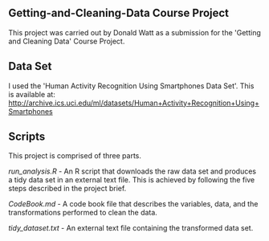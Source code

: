 ## Getting-and-Cleaning-Data Course Project

This project was carried out by Donald Watt as a submission for the 'Getting and Cleaning Data' Course Project.

## Data Set

I used the 'Human Activity Recognition Using Smartphones Data Set'. This is available at: <http://archive.ics.uci.edu/ml/datasets/Human+Activity+Recognition+Using+Smartphones>

## Scripts

This project is comprised of three parts.

*run_analysis.R* - An R script that downloads the raw data set and produces a tidy data set in an external text file. This is achieved by following the five steps described in the project brief.

*CodeBook.md* - A code book file that describes the variables, data, and the transformations performed to clean the data.

*tidy_dataset.txt* - An external text file containing the transformed data set.
